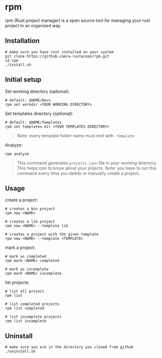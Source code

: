 # rpm

rpm (Rust project manager) is a open source tool for managing your rust project in an organized way

## Installation

```shell
# make sure you have rust installed on your system
git clone https://github.com/a-rustacean/rpm.git
cd rpm
./install.sh
```

## Initial setup

Set working directory (optional):

```shell
# default: $HOME/Devs
rpm set workdir <YOUR WORKING DIRECTORY>
```

Set templates directory (optional):

```shell
# default: $HOME/Templates
rpm set templates-dir <YOUR TEMPLATES DIRECTORY>
```
> Note: every template folder name must end with `-template`

Analyze:

```shell
rpm analyze
```

> This command generates `projects.json` file in your working directory. This helps rpm to know about your prijects.
> Note: you have to run this command every time you delete or manually create a project.

## Usage

create a project:

```console
# creates a bin project
rpm new <NAME>

# creates a lib project
rpm new <NAME> --template lib

# creates a project with the given template
rpm new <NAME> --template <TEMPLATE>
```

mark a project:

```console
# mark as completed
rpm mark <NAME> completed

# mark as incomplete
rpm mark <NAME> incomplete
```

list projects:

```console
# list all project
rpm list

# list completed projects
rpm list completed

# list incomplete projects
rpm list incomplete
```

## Uninstall

```console
# make sure you are in the directory you cloned from github
./uninstall.sh
```
